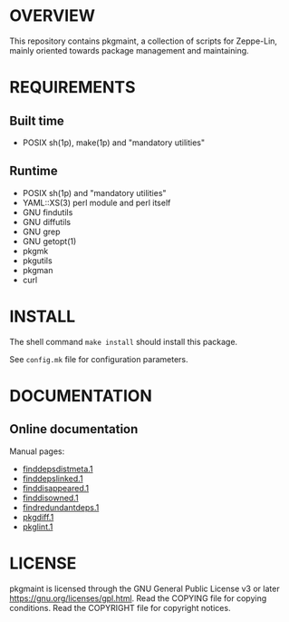 OVERVIEW
========

This repository contains pkgmaint, a collection of scripts for
Zeppe-Lin, mainly oriented towards package management and maintaining.


REQUIREMENTS
============

Built time
----------
  * POSIX sh(1p), make(1p) and "mandatory utilities"

Runtime
-------
  * POSIX sh(1p) and "mandatory utilities"
  * YAML::XS(3) perl module and perl itself
  * GNU findutils
  * GNU diffutils
  * GNU grep
  * GNU getopt(1)
  * pkgmk
  * pkgutils
  * pkgman
  * curl


INSTALL
=======

The shell command `make install` should install this package.

See `config.mk` file for configuration parameters.


DOCUMENTATION
=============

Online documentation
--------------------

Manual pages:
- [finddepsdistmeta.1](https://zeppe-lin.github.io/finddepsdistmeta.1.html)
- [finddepslinked.1](https://zeppe-lin.github.io/finddepslinked.1.html)
- [finddisappeared.1](https://zeppe-lin.github.io/finddisappeared.1.html)
- [finddisowned.1](https://zeppe-lin.github.io/finddisowned.1.html)
- [findredundantdeps.1](https://zeppe-lin.github.io/findredundantdeps.1.html)
- [pkgdiff.1](https://zeppe-lin.github.io/pkgdiff.1.html)
- [pkglint.1](https://zeppe-lin.github.io/pkglint.1.html)


LICENSE
=======

pkgmaint is licensed through the GNU General Public License v3 or
later <https://gnu.org/licenses/gpl.html>.
Read the COPYING file for copying conditions.
Read the COPYRIGHT file for copyright notices.
